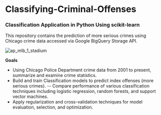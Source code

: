 # Classifying-Criminal-Offenses
### Classification Application in Python Using scikit-learn

This repository contains the prediction of more serious crimes using Chicago crime data accessed via Google BigQuery Storage API.

![ap_mlb_1_stadium](https://user-images.githubusercontent.com/41403941/56247467-aea64980-6059-11e9-9308-f35c5d5ea3d9.jpg)

**Goals**

- Using Chicago Police Department crime data from 2001 to present, summarize and examine crime statistics.
- Build and train Classification models to predict index offenses (more serious crimes).
-- Compare performance of various classification techniques including logistic regression, random forests, and support vector machines.
- Apply regularization and cross-validation techniques for model evaluation, selection, and optimization.
